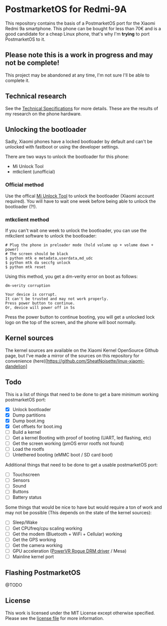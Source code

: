 # PostmarketOS for Redmi-9A

This repository contains the basis of a PostmarketOS port for the Xiaomi
Redmi 9a smartphone. This phone can be bought for less than 70€ and is a good
candidate for a cheap Linux phone, that's why I'm **trying** to port
PostmarketOS to it.

Please note this is a work in progress and may not be complete!
---

This project may be abandoned at any time, I'm not sure I'll be able to
complete it.

## Technical research

See the [Technical Specifications](SPECS.md) for more details. These are the
results of my research on the phone hardware.

## Unlocking the bootloader

Sadly, Xiaomi phones have a locked bootloader by default and can't be unlocked
with fastboot or using the developer settings.

There are two ways to unlock the bootloader for this phone:
- Mi Unlock Tool
- mtkclient (unofficial)

### Official method

Use the offical [Mi Unlock Tool](https://en.miui.com/unlock/) to unlock the
bootloader (Xiaomi account required). You will have to wait one week before
being able to unlock the bootloader (?!).

### mtkclient method

If you can't wait one week to unlock the bootloader, you can use the mtkclient
software to unlock the bootloader:
```
# Plug the phone in preloader mode (hold volume up + volume down + power)
# The screen should be black
$ python mtk e metadata,userdata,md_udc
$ python mtk da seccfg unlock
$ python mtk reset
```

Using this method, you get a dm-verity error on boot as follows:
```
dm-verity corruption

Your device is corrupt.
It can't be trusted and may not work properly.
Press power button to continue.
Or, device will power off in 5s
```
Press the power button to continue booting, you will get a unlocked lock logo on
the top of the screen, and the phone will boot normally.

## Kernel sources

The kernel sources are available on the Xiaomi Kernel OpenSource Github page,
but I've made a mirror of the sources on this repository for convenience
(here)[https://github.com/SheatNoisette/linux-xiaomi-dandelion]

## Todo

This is a list of things that need to be done to get a bare minimum working
postmarketOS port:
- [x] Unlock bootloader
- [X] Dump partitions
- [X] Dump boot.img
- [X] Get offsets for boot.img
- [ ] Build a kernel
- [ ] Get a kernel Booting with proof of booting (UART, led flashing, etc)
- [ ] Get the screen working (pmOS error rootfs not found)
- [ ] Load the rootfs
- [ ] Untethered booting (eMMC boot / SD card boot)

Additional things that need to be done to get a usable postmarketOS port:
- [ ] Touchscreen
- [ ] Sensors
- [ ] Sound
- [ ] Buttons
- [ ] Battery status

Some things that would be nice to have but would require a ton of work and may
not be possible (This depends on the state of the kernel sources):
- [ ] Sleep/Wake
- [ ] Get CPUfreq/cpu scaling working
- [ ] Get the modem (Bluetooth + WiFi + Cellular) working
- [ ] Get the GPS working
- [ ] Get the camera working
- [ ] GPU acceleration ([PowerVR Rogue DRM driver](https://lore.kernel.org/all/20220815165156.118212-2-sarah.walker@imgtec.com/) / Mesa)
- [ ] Mainline kernel port

## Flashing PostmarketOS

@TODO

## License
This work is licensed under the MIT License except otherwise specified.
Please see the [license file](LICENSE) for more information.
